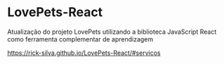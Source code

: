 # LovePets-React
Atualização do projeto LovePets utilizando a biblioteca JavaScript React como ferramenta complementar de aprendizagem

https://rick-silva.github.io/LovePets-React/#servicos
